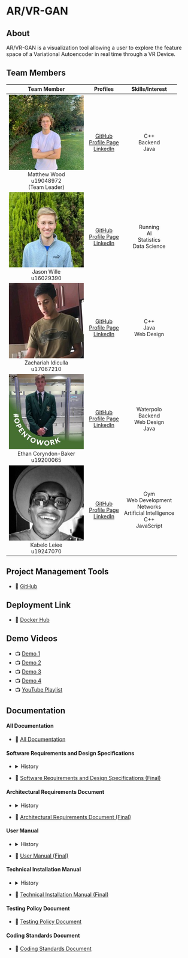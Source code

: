 # AR/VR-GAN 

## About

AR/VR-GAN is a visualization tool allowing a user to explore the feature space of a Variational Autoencoder in real time through a VR Device.

## Team Members

| **Team Member** | **Profiles** | **Skills/Interest**
| :-----: | :-----: | :-----: |
| ![Matthew Wood](frontend/src/assets/Matt.jpg "Matthew Wood") <br/> Matthew Wood <br/> u19048972 <br/> (Team Leader) | [GitHub](https://github.com/mattwoodx) <br/> [Profile Page](http://mattwoodx.me/) <br/> [LinkedIn](https://www.linkedin.com/in/matthew-wood-55752320b/) <br/> |  C++ <br> Backend <br> Java |
| ![Jason Wille](frontend/src/assets/Jason.jpg "Jason Wille") <br/> Jason Wille <br/> u16029390 | [GitHub](https://github.com/jmanwillz) <br/> [Profile Page](https://jmanwillz.github.io/) <br/> [LinkedIn](https://www.linkedin.com/in/jasonwille97) <br/> | Running <br/> AI <br/> Statistics <br/> Data Science |
| ![Zachariah Idiculla](frontend/src/assets/Zach.jpg "Zachariah Idiculla") <br/> Zachariah Idiculla <br/> u17067210 | [GitHub](https://github.com/ZachariahIdiculla) <br/> [Profile Page](https://ZachariahIdiculla.github.io/) <br/> [LinkedIn](https://www.linkedin.com/in/zachariah-idiculla-349692184) <br/> | C++ <br/> Java <br/> Web Design |
| ![Ethan Coryndon-Baker](frontend/src/assets/Ethan.jpg "Ethan Coryndon-Baker") <br/> Ethan Coryndon-Baker <br/> u19200065 | [GitHub](https://github.com/ecoryndonbakeruni) <br/> [Profile Page](https://ecoryndonbakeruni.github.io/) <br/> [LinkedIn](https://www.linkedin.com/in/ethan-coryndon-baker-9360081b3/) <br/> | Waterpolo <br/> Backend <br/> Web Design <br/> Java |
| ![Kabelo Leiee](frontend/src/assets/Kabelo.jpg "Kabelo Leiee") <br/> Kabelo Leiee <br/> u19247070 | [GitHub](https://github.com/kabelo-tuks) <br/> [Profile Page](http://kabelo-tuks.github.io/) <br/> [LinkedIn](https://www.linkedin.com/in/kabelo-leiee-ba7168205/) <br/> | Gym <br/> Web Development <br/> Networks <br/> Artificial Intelligence <br/>C++ <br/> JavaScript <br/>  |

## Project Management Tools

* 📖 [GitHub](https://github.com/COS301-SE-2021/AR-VR-GAN/projects/1)

## Deployment Link

* 🐳 [Docker Hub](https://hub.docker.com/u/javacinsomniacs)
## Demo Videos

* 📺 [Demo 1](https://youtu.be/UlvGK8q2ncU)
* 📺 [Demo 2](https://youtu.be/jLR_pXhEZiA)
* 📺 [Demo 3](https://youtu.be/pHymeyT33I0)
* 📺 [Demo 4](https://youtu.be/4cjKR-STRMY)
* 📺 [YouTube Playlist](https://youtube.com/playlist?list=PLowshK56RPh-stHaRzmPL_lCUey8l37GC)

## Documentation

#### All Documentation

* 📖 [All Documentation](https://drive.google.com/drive/folders/1-IbI9DjOATeWdPx0EA-6kVngEqLSMP3Q?usp=sharing)

#### Software Requirements and Design Specifications

* <details>
    <summary>History</summary>

    * 📖 [Software Requirements and Design Specifications (Demo 1)](https://drive.google.com/file/d/10S97oUGjTBAccwdw4-YJi9sKw5L_StH4/view?usp=sharing)
    * 📖 [Software Requirements and Design Specifications (Demo 2)](https://drive.google.com/file/d/10I88Aq-UUbU9Zeo2COIbSa-b-ExoO3KZ/view?usp=sharing)
    * 📖 [Software Requirements and Design Specifications (Demo 3)](https://drive.google.com/file/d/1-J23MT3PBMJatBx8qQZzrxtTfC4qQL-N/view?usp=sharing)
    * 📖 [Software Requirements and Design Specifications (Demo 4)](https://drive.google.com/file/d/1gDwLi9zdB0_VDsZgOO8EY4zHTHEEKeCv/view?usp=sharing)
</details>

* 📖 [Software Requirements and Design Specifications (Final)](https://drive.google.com/file/d/12IaQ2O9YeQ58PTftNIQMij8WUW9Xa3UJ/view?usp=sharing)

#### Architectural Requirements Document

* <details>
    <summary>History</summary>

    * 📖 [Architectural Requirements Document (Demo 2)](https://drive.google.com/file/d/11qE0VNahERCVnTS4Z8TVUOS482Zt58lR/view?usp=sharing)
    * 📖 [Architectural Requirements Document (Demo 3)](https://drive.google.com/file/d/19gNv_kpwC-vWH4GJ0OwSZo9ElKB7CBmS/view?usp=sharing) 
    * 📖 [Architectural Requirements Document (Demo 4)](https://drive.google.com/file/d/1wraNAbfq2u1xkZMxPWjZJD9p3jYNrgJQ/view?usp=sharing) 
</details>

* 📖 [Architectural Requirements Document (Final)](https://drive.google.com/file/d/12C19tV_2ZYw42lU9BDJADpVApMi7jy6_/view?usp=sharing)

#### User Manual

* <details>
    <summary>History</summary>

    * 📖 [User Manual (Demo 3)](https://drive.google.com/file/d/1-6fSYeDynZ-xo0RNO5tF68zJHmW6vbHc/view?usp=sharing)
    * 📖 [User Manual (Demo 4)](https://drive.google.com/file/d/10T44mNMICgUuiHw-lJdX96KrjHxHMKxz/view?usp=sharing)
</details>

* 📖 [User Manual (Final)](https://drive.google.com/file/d/12OP7t6kf_ce9bYJ7Y9ZZt2nC2nlobnYc/view?usp=sharing)

#### Technical Installation Manual

* <details>
    <summary>History</summary>

    * 📖 [Technical Installation Manual (Demo 3)](https://drive.google.com/file/d/1-UY_1n9qR1q-CLy_AlHlAD1YcvxAoc04/view?usp=sharing)
    * 📖 [Technical Installation Manual (Demo 4)](https://drive.google.com/file/d/11BNm6kQv1o829r1Cp8NuTjyQEGQhdaYq/view?usp=sharing)
</details>

* 📖 [Technical Installation Manual (Final)](https://drive.google.com/file/d/12KRywUhVUo-uc_BHhA16cglgpYZL2IXM/view?usp=sharing)

#### Testing Policy Document

* 📖 [Testing Policy Document](https://drive.google.com/file/d/1f05YmXmgVlLvmDVJYtDcd6IQQndd7qOt/view?usp=sharing)

#### Coding Standards Document

* 📖 [Coding Standards Document](https://drive.google.com/file/d/1-OIiicuXN1hwqxxklAdR0ZCBKBZRerSt/view?usp=sharing)

<!-- ## Prize Justification Documents

* 🏆 [Innovation (EPI-USE Labs)](https://drive.google.com/file/d/12VSqaF3nzVKwq-g_pcQTatsbvUhcZ0aj/view?usp=sharing)
* 🏆 [Architectural Awareness (Entelect)](https://drive.google.com/file/d/12UGhvQRCaSd4NkisVdlQcnuy3LU6dHuu/view?usp=sharing)
* 🏆 [User Experience (Allegiance Consulting Pty Ltd)](https://drive.google.com/file/d/12_cBZ6ssMdyRGNozOQ9xFZNTHlwFNR42/view?usp=sharing) -->